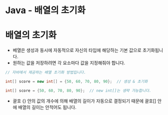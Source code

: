 # Java - 배열의 초기화

# 배열의 초기화

- 베열은 생성과 동시에 자동적으로 자신의 타입에 해당하는 기본 값으로 초기화됩니다.
- 원하는 값을 저장하려면 각 요소마다 값을 지정해줘야 합니다.

```java
// 자바에서 제공하는 배열 초기화 방법입니다.

int[] score = new int[] = {50, 60, 70, 80, 90};  // 생성 & 초기화

int[] score = {50, 60, 70, 80, 90};  // new int[]는 생략 가능합니다.
```

- 괄호 {} 안의 값의 개수에 의해 배열의 길이가 자동으로 결정되기 때문에 괄호[] 안에 배열의 길이는 안적어도 됩니다.